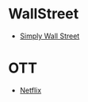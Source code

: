 # WallStreet
- [Simply Wall Street](https://github.com/SimplyWallSt/Company-Analysis-Model)

# OTT 
- [Netflix](https://muchneeded.com/netflix-statistics/)

